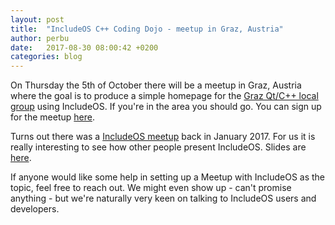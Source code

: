```yaml
---
layout: post
title:  "IncludeOS C++ Coding Dojo - meetup in Graz, Austria"
author: perbu
date:   2017-08-30 08:00:42 +0200
categories: blog
---
```


On Thursday the 5th of October there will be a meetup in Graz, Austria where the goal is to produce a simple homepage for the [Graz Qt/C++ local group](https://www.meetup.com/Graz-Qt-C-11-Meetup/) using IncludeOS. If you're in the area you should go. You can sign up for the meetup [here](https://www.meetup.com/Graz-Qt-C-11-Meetup/events/240890363/).

Turns out there was a [IncludeOS meetup] back in January 2017. For us it is really interesting to see how other people present IncludeOS. Slides are [here](https://gitlab.com/qtcpp-user-group-graz/Cpp_presentations/blob/master/IncludeOS/IncludeOS.pdf).

If anyone would like some help in setting up a Meetup with IncludeOS as the topic, feel free to reach out. We might even show up - can't promise anything - but we're naturally very keen on talking to IncludeOS users and developers.

[IncludeOS meetup]: https://www.meetup.com/Graz-Qt-C-11-Meetup/events/236210323/

